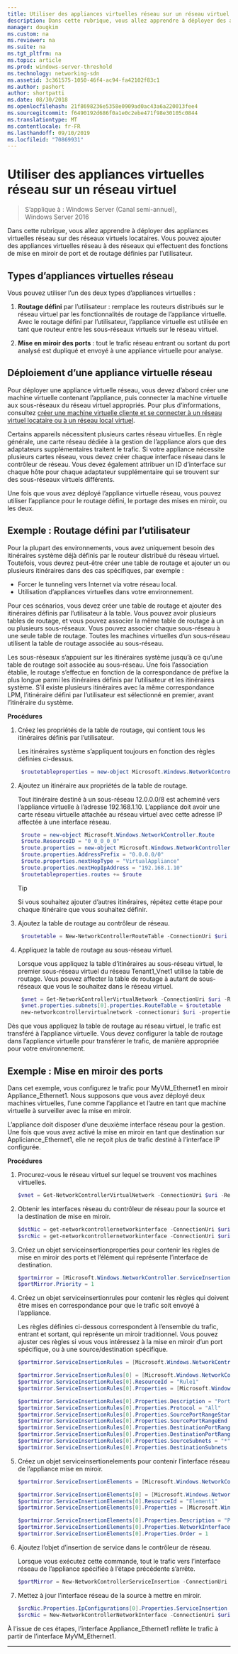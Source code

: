 ```yaml
---
title: Utiliser des appliances virtuelles réseau sur un réseau virtuel
description: Dans cette rubrique, vous allez apprendre à déployer des appliances virtuelles réseau sur des réseaux virtuels locataires. Vous pouvez ajouter des appliances virtuelles réseau à des réseaux qui effectuent des fonctions de mise en miroir de port et de routage définies par l’utilisateur.
manager: dougkim
ms.custom: na
ms.reviewer: na
ms.suite: na
ms.tgt_pltfrm: na
ms.topic: article
ms.prod: windows-server-threshold
ms.technology: networking-sdn
ms.assetid: 3c361575-1050-46f4-ac94-fa42102f83c1
ms.author: pashort
author: shortpatti
ms.date: 08/30/2018
ms.openlocfilehash: 21f8698236e5358e0909ad0ac43a6a220013fee4
ms.sourcegitcommit: f6490192d686f0a1e0c2ebe471f98e30105c0844
ms.translationtype: MT
ms.contentlocale: fr-FR
ms.lasthandoff: 09/10/2019
ms.locfileid: "70869931"
---
```

# <a name="use-network-virtual-appliances-on-a-virtual-network"></a>Utiliser des appliances virtuelles réseau sur un réseau virtuel

>S’applique à : Windows Server (Canal semi-annuel), Windows Server 2016

Dans cette rubrique, vous allez apprendre à déployer des appliances virtuelles réseau sur des réseaux virtuels locataires. Vous pouvez ajouter des appliances virtuelles réseau à des réseaux qui effectuent des fonctions de mise en miroir de port et de routage définies par l’utilisateur.

## <a name="types-of-network-virtual-appliances"></a>Types d’appliances virtuelles réseau

Vous pouvez utiliser l’un des deux types d’appliances virtuelles :

1. **Routage défini** par l’utilisateur : remplace les routeurs distribués sur le réseau virtuel par les fonctionnalités de routage de l’appliance virtuelle.  Avec le routage défini par l’utilisateur, l’appliance virtuelle est utilisée en tant que routeur entre les sous-réseaux virtuels sur le réseau virtuel.

2. **Mise en miroir des ports** : tout le trafic réseau entrant ou sortant du port analysé est dupliqué et envoyé à une appliance virtuelle pour analyse. 


## <a name="deploying-a-network-virtual-appliance"></a>Déploiement d’une appliance virtuelle réseau

Pour déployer une appliance virtuelle réseau, vous devez d’abord créer une machine virtuelle contenant l’appliance, puis connecter la machine virtuelle aux sous-réseaux du réseau virtuel appropriés. Pour plus d’informations, consultez [créer une machine virtuelle cliente et se connecter à un réseau virtuel locataire ou à un réseau local virtuel](Create-a-Tenant-VM.md).

Certains appareils nécessitent plusieurs cartes réseau virtuelles. En règle générale, une carte réseau dédiée à la gestion de l’appliance alors que des adaptateurs supplémentaires traitent le trafic.  Si votre appliance nécessite plusieurs cartes réseau, vous devez créer chaque interface réseau dans le contrôleur de réseau. Vous devez également attribuer un ID d’interface sur chaque hôte pour chaque adaptateur supplémentaire qui se trouvent sur des sous-réseaux virtuels différents.

Une fois que vous avez déployé l’appliance virtuelle réseau, vous pouvez utiliser l’appliance pour le routage défini, le portage des mises en miroir, ou les deux. 


## <a name="example-user-defined-routing"></a>Exemple : Routage défini par l’utilisateur

Pour la plupart des environnements, vous avez uniquement besoin des itinéraires système déjà définis par le routeur distribué du réseau virtuel. Toutefois, vous devrez peut-être créer une table de routage et ajouter un ou plusieurs itinéraires dans des cas spécifiques, par exemple :

- Forcer le tunneling vers Internet via votre réseau local.
- Utilisation d’appliances virtuelles dans votre environnement.

Pour ces scénarios, vous devez créer une table de routage et ajouter des itinéraires définis par l’utilisateur à la table. Vous pouvez avoir plusieurs tables de routage, et vous pouvez associer la même table de routage à un ou plusieurs sous-réseaux. Vous pouvez associer chaque sous-réseau à une seule table de routage. Toutes les machines virtuelles d’un sous-réseau utilisent la table de routage associée au sous-réseau.

Les sous-réseaux s’appuient sur les itinéraires système jusqu’à ce qu’une table de routage soit associée au sous-réseau. Une fois l’association établie, le routage s’effectue en fonction de la correspondance de préfixe la plus longue parmi les itinéraires définis par l’utilisateur et les itinéraires système. S’il existe plusieurs itinéraires avec la même correspondance LPM, l’itinéraire défini par l’utilisateur est sélectionné en premier, avant l’itinéraire du système.
 
**Procédures**

1. Créez les propriétés de la table de routage, qui contient tous les itinéraires définis par l’utilisateur.<p>Les itinéraires système s’appliquent toujours en fonction des règles définies ci-dessus.

   ```PowerShell
    $routetableproperties = new-object Microsoft.Windows.NetworkController.RouteTableProperties
   ```

2. Ajoutez un itinéraire aux propriétés de la table de routage.<p>Tout itinéraire destiné à un sous-réseau 12.0.0.0/8 est acheminé vers l’appliance virtuelle à l’adresse 192.168.1.10. L’appliance doit avoir une carte réseau virtuelle attachée au réseau virtuel avec cette adresse IP affectée à une interface réseau.

   ```PowerShell
    $route = new-object Microsoft.Windows.NetworkController.Route
    $route.ResourceID = "0_0_0_0_0"
    $route.properties = new-object Microsoft.Windows.NetworkController.RouteProperties
    $route.properties.AddressPrefix = "0.0.0.0/0"
    $route.properties.nextHopType = "VirtualAppliance"
    $route.properties.nextHopIpAddress = "192.168.1.10"
    $routetableproperties.routes += $route
   ```
   >[!TIP]
   >Si vous souhaitez ajouter d’autres itinéraires, répétez cette étape pour chaque itinéraire que vous souhaitez définir.

3. Ajoutez la table de routage au contrôleur de réseau.

   ```PowerShell
    $routetable = New-NetworkControllerRouteTable -ConnectionUri $uri -ResourceId "Route1" -Properties $routetableproperties
   ```

4. Appliquez la table de routage au sous-réseau virtuel.<p>Lorsque vous appliquez la table d’itinéraires au sous-réseau virtuel, le premier sous-réseau virtuel du réseau Tenant1_Vnet1 utilise la table de routage. Vous pouvez affecter la table de routage à autant de sous-réseaux que vous le souhaitez dans le réseau virtuel.

   ```PowerShell
    $vnet = Get-NetworkControllerVirtualNetwork -ConnectionUri $uri -ResourceId "Tenant1_VNet1"
    $vnet.properties.subnets[0].properties.RouteTable = $routetable
    new-networkcontrollervirtualnetwork -connectionuri $uri -properties $vnet.properties -resourceId $vnet.resourceid
   ```

Dès que vous appliquez la table de routage au réseau virtuel, le trafic est transféré à l’appliance virtuelle. Vous devez configurer la table de routage dans l’appliance virtuelle pour transférer le trafic, de manière appropriée pour votre environnement.

## <a name="example-port-mirroring"></a>Exemple : Mise en miroir des ports

Dans cet exemple, vous configurez le trafic pour MyVM_Ethernet1 en miroir Appliance_Ethernet1.  Nous supposons que vous avez déployé deux machines virtuelles, l’une comme l’appliance et l’autre en tant que machine virtuelle à surveiller avec la mise en miroir. 

L’appliance doit disposer d’une deuxième interface réseau pour la gestion. Une fois que vous avez activé la mise en miroir en tant que destination sur Appliciance_Ethernet1, elle ne reçoit plus de trafic destiné à l’interface IP configurée.


**Procédures**

1. Procurez-vous le réseau virtuel sur lequel se trouvent vos machines virtuelles.

   ```PowerShell
   $vnet = Get-NetworkControllerVirtualNetwork -ConnectionUri $uri -ResourceId "Tenant1_VNet1"
   ```

2. Obtenir les interfaces réseau du contrôleur de réseau pour la source et la destination de mise en miroir.

   ```PowerShell
   $dstNic = get-networkcontrollernetworkinterface -ConnectionUri $uri -ResourceId "Appliance_Ethernet1"
   $srcNic = get-networkcontrollernetworkinterface -ConnectionUri $uri -ResourceId "MyVM_Ethernet1"
   ```

3. Créez un objet serviceinsertionproperties pour contenir les règles de mise en miroir des ports et l’élément qui représente l’interface de destination.

   ```PowerShell
   $portmirror = [Microsoft.Windows.NetworkController.ServiceInsertionProperties]::new()
   $portMirror.Priority = 1
   ```

4. Créez un objet serviceinsertionrules pour contenir les règles qui doivent être mises en correspondance pour que le trafic soit envoyé à l’appliance.<p>Les règles définies ci-dessous correspondent à l’ensemble du trafic, entrant et sortant, qui représente un miroir traditionnel.  Vous pouvez ajuster ces règles si vous vous intéressez à la mise en miroir d’un port spécifique, ou à une source/destination spécifique.

   ```PowerShell
   $portmirror.ServiceInsertionRules = [Microsoft.Windows.NetworkController.ServiceInsertionRule[]]::new(1)

   $portmirror.ServiceInsertionRules[0] = [Microsoft.Windows.NetworkController.ServiceInsertionRule]::new()
   $portmirror.ServiceInsertionRules[0].ResourceId = "Rule1"
   $portmirror.ServiceInsertionRules[0].Properties = [Microsoft.Windows.NetworkController.ServiceInsertionRuleProperties]::new()

   $portmirror.ServiceInsertionRules[0].Properties.Description = "Port Mirror Rule"
   $portmirror.ServiceInsertionRules[0].Properties.Protocol = "All"
   $portmirror.ServiceInsertionRules[0].Properties.SourcePortRangeStart = "0"
   $portmirror.ServiceInsertionRules[0].Properties.SourcePortRangeEnd = "65535"
   $portmirror.ServiceInsertionRules[0].Properties.DestinationPortRangeStart = "0"
   $portmirror.ServiceInsertionRules[0].Properties.DestinationPortRangeEnd = "65535"
   $portmirror.ServiceInsertionRules[0].Properties.SourceSubnets = "*"
   $portmirror.ServiceInsertionRules[0].Properties.DestinationSubnets = "*"
   ```

5. Créez un objet serviceinsertionelements pour contenir l’interface réseau de l’appliance mise en miroir.

   ```PowerShell
   $portmirror.ServiceInsertionElements = [Microsoft.Windows.NetworkController.ServiceInsertionElement[]]::new(1)

   $portmirror.ServiceInsertionElements[0] = [Microsoft.Windows.NetworkController.ServiceInsertionElement]::new()
   $portmirror.ServiceInsertionElements[0].ResourceId = "Element1"
   $portmirror.ServiceInsertionElements[0].Properties = [Microsoft.Windows.NetworkController.ServiceInsertionElementProperties]::new()

   $portmirror.ServiceInsertionElements[0].Properties.Description = "Port Mirror Element"
   $portmirror.ServiceInsertionElements[0].Properties.NetworkInterface = $dstNic
   $portmirror.ServiceInsertionElements[0].Properties.Order = 1
   ```

6. Ajoutez l’objet d’insertion de service dans le contrôleur de réseau.<p>Lorsque vous exécutez cette commande, tout le trafic vers l’interface réseau de l’appliance spécifiée à l’étape précédente s’arrête.

   ```PowerShell
   $portMirror = New-NetworkControllerServiceInsertion -ConnectionUri $uri -Properties $portmirror -ResourceId "MirrorAll"
   ```

7. Mettez à jour l’interface réseau de la source à mettre en miroir.

   ```PowerShell
   $srcNic.Properties.IpConfigurations[0].Properties.ServiceInsertion = $portMirror
   $srcNic = New-NetworkControllerNetworkInterface -ConnectionUri $uri  -Properties $srcNic.Properties -ResourceId $srcNic.ResourceId
   ```

À l’issue de ces étapes, l’interface Appliance_Ethernet1 reflète le trafic à partir de l’interface MyVM_Ethernet1.
 
---